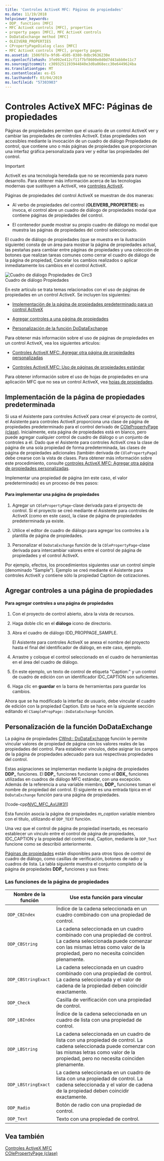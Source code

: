 ```yaml
---
title: 'Controles ActiveX MFC: Páginas de propiedades'
ms.date: 11/19/2018
helpviewer_keywords:
- DDP_ functions [MFC]
- MFC ActiveX controls [MFC], properties
- property pages [MFC], MFC ActiveX controls
- DoDataExchange method [MFC]
- OLEIVERB_PROPERTIES
- CPropertyPageDialog class [MFC]
- MFC ActiveX controls [MFC], property pages
ms.assetid: 1506f87a-9fd6-4505-8380-0dbc9636230e
ms.openlocfilehash: 3fe092e412cf11f7bf8600e8d0d7d43abb0e11c7
ms.sourcegitcommit: c3093251193944840e3d0a068ecc30e6449624ba
ms.translationtype: MT
ms.contentlocale: es-ES
ms.lasthandoff: 03/04/2019
ms.locfileid: "57303903"
---
```

# <a name="mfc-activex-controls-property-pages"></a>Controles ActiveX MFC: Páginas de propiedades

Páginas de propiedades permiten que el usuario de un control ActiveX ver y cambiar las propiedades de controles ActiveX. Estas propiedades son accesibles mediante la invocación de un cuadro de diálogo Propiedades de control, que contiene uno o más páginas de propiedades que proporcionan una interfaz gráfica personalizada para ver y editar las propiedades del control.

>[!IMPORTANT]
> ActiveX es una tecnología heredada que no se recomienda para nuevo desarrollo. Para obtener más información acerca de las tecnologías modernas que sustituyen a ActiveX, vea [controles ActiveX](activex-controls.md).

Páginas de propiedades del control ActiveX se muestran de dos maneras:

- Al verbo de propiedades del control (**OLEIVERB_PROPERTIES**) es invoca, el control abre un cuadro de diálogo de propiedades modal que contiene páginas de propiedades del control.

- El contenedor puede mostrar su propio cuadro de diálogo no modal que muestra las páginas de propiedades del control seleccionado.

El cuadro de diálogo de propiedades (que se muestra en la ilustración siguiente) consta de un área para mostrar la página de propiedades actual, las pestañas para cambiar entre páginas de propiedades y una colección de botones que realizan tareas comunes como cerrar el cuadro de diálogo de la página de propiedad, Cancelar los cambios realizados o aplicar inmediatamente los cambios en el control ActiveX.

![Cuadro de diálogo Propiedades de Circ3](../mfc/media/vc373i1.gif "cuadro de diálogo Propiedades de Circ3") <br/>
Cuadro de diálogo Propiedades

En este artículo se trata temas relacionados con el uso de páginas de propiedades en un control ActiveX. Se incluyen los siguientes:

- [Implementación de la página de propiedades predeterminado para un control ActiveX](#_core_implementing_the_default_property_page)

- [Agregar controles a una página de propiedades](#_core_adding_controls_to_a_property_page)

- [Personalización de la función DoDataExchange](#_core_customizing_the_dodataexchange_function)

Para obtener más información sobre el uso de páginas de propiedades en un control ActiveX, vea los siguientes artículos:

- [Controles ActiveX MFC: Agregar otra página de propiedades personalizadas](../mfc/mfc-activex-controls-adding-another-custom-property-page.md)

- [Controles ActiveX MFC: Uso de páginas de propiedades estándar](../mfc/mfc-activex-controls-using-stock-property-pages.md)

Para obtener información sobre el uso de hojas de propiedades en una aplicación MFC que no sea un control ActiveX, vea [hojas de propiedades](../mfc/property-sheets-mfc.md).

##  <a name="_core_implementing_the_default_property_page"></a> Implementación de la página de propiedades predeterminada

Si usa el Asistente para controles ActiveX para crear el proyecto de control, el Asistente para controles ActiveX proporciona una clase de página de propiedades predeterminado para el control derivado de [COlePropertyPage (clase)](../mfc/reference/colepropertypage-class.md). Inicialmente, esta página de propiedades está en blanco, pero puede agregar cualquier control de cuadro de diálogo o un conjunto de controles a él. Dado que el Asistente para controles ActiveX crea la clase de página de una sola propiedad de forma predeterminada, las clases de página de propiedades adicionales (también derivada de `COlePropertyPage`) debe crearse con la vista de clases. Para obtener más información sobre este procedimiento, consulte [controles ActiveX MFC: Agregar otra página de propiedades personalizadas](../mfc/mfc-activex-controls-adding-another-custom-property-page.md).

Implementar una propiedad de página (en este caso, el valor predeterminado) es un proceso de tres pasos:

#### <a name="to-implement-a-property-page"></a>Para implementar una página de propiedades

1. Agregar un `COlePropertyPage`-clase derivada para el proyecto de control. Si el proyecto se creó mediante el Asistente para controles de ActiveX (como en este caso), la clase de página de propiedades predeterminada ya existe.

1. Utilice el editor de cuadro de diálogo para agregar los controles a la plantilla de página de propiedades.

1. Personalizar el `DoDataExchange` función de la `COlePropertyPage`-clase derivada para intercambiar valores entre el control de página de propiedades y el control ActiveX.

Por ejemplo, efectos, los procedimientos siguientes usar un control simple (denominado "Sample"). Ejemplo se creó mediante el Asistente para controles ActiveX y contiene sólo la propiedad Caption de cotizaciones.

##  <a name="_core_adding_controls_to_a_property_page"></a> Agregar controles a una página de propiedades

#### <a name="to-add-controls-to-a-property-page"></a>Para agregar controles a una página de propiedades

1. Con el proyecto de control abierto, abra la vista de recursos.

1. Haga doble clic en el **diálogo** icono de directorio.

1. Abra el cuadro de diálogo IDD_PROPPAGE_SAMPLE.

   El Asistente para controles ActiveX se anexa el nombre del proyecto hasta el final del identificador de diálogo, en este caso, ejemplo.

1. Arrastre y coloque el control seleccionado en el cuadro de herramientas en el área del cuadro de diálogo.

1. En este ejemplo, un texto de control de etiqueta "Caption:" y un control de cuadro de edición con un identificador IDC_CAPTION son suficientes.

1. Haga clic en **guardar** en la barra de herramientas para guardar los cambios.

Ahora que se ha modificado la interfaz de usuario, debe vincular el cuadro de edición con la propiedad Caption. Esto se hace en la siguiente sección editando el `CSamplePropPage::DoDataExchange` función.

##  <a name="_core_customizing_the_dodataexchange_function"></a> Personalización de la función DoDataExchange

La página de propiedades [CWnd:: DoDataExchange](../mfc/reference/cwnd-class.md#dodataexchange) función le permite vincular valores de propiedad de página con los valores reales de las propiedades del control. Para establecer vínculos, debe asignar los campos de la página de propiedades adecuado para sus respectivas propiedades del control.

Estas asignaciones se implementan mediante la página de propiedades **DDP_** funciones. El **DDP_** funciones funcionan como el **DDX_** funciones utilizadas en cuadros de diálogo MFC estándar, con una excepción. Además de la referencia a una variable miembro, **DDP_** funciones toman el nombre de propiedad del control. El siguiente es una entrada típica en el `DoDataExchange` función para una página de propiedades.

[!code-cpp[NVC_MFC_AxUI#31](../mfc/codesnippet/cpp/mfc-activex-controls-property-pages_1.cpp)]

Esta función asocia la página de propiedades *m_caption* variable miembro con el título, utilizando el `DDP_TEXT` función.

Una vez que el control de página de propiedad insertado, es necesario establecer un vínculo entre el control de página de propiedades, IDC_CAPTION y la propiedad del control real, Caption, mediante la `DDP_Text` funcione como se describió anteriormente.

[Páginas de propiedades](../mfc/reference/property-pages-mfc.md) están disponibles para otros tipos de control de cuadro de diálogo, como casillas de verificación, botones de radio y cuadros de lista. La tabla siguiente muestra el conjunto completo de la página de propiedades **DDP_** funciones y sus fines:

### <a name="property-page-functions"></a>Las funciones de la página de propiedades

|Nombre de la función|Use esta función para vincular|
|-------------------|-------------------------------|
|`DDP_CBIndex`|Índice de la cadena seleccionada en un cuadro combinado con una propiedad de control.|
|`DDP_CBString`|La cadena seleccionada en un cuadro combinado con una propiedad de control. La cadena seleccionada puede comenzar con las mismas letras como valor de la propiedad, pero no necesita coinciden plenamente.|
|`DDP_CBStringExact`|La cadena seleccionada en un cuadro combinado con una propiedad de control. La cadena seleccionada y el valor de cadena de la propiedad deben coincidir exactamente.|
|`DDP_Check`|Casilla de verificación con una propiedad de control.|
|`DDP_LBIndex`|Índice de la cadena seleccionada en un cuadro de lista con una propiedad de control.|
|`DDP_LBString`|La cadena seleccionada en un cuadro de lista con una propiedad de control. La cadena seleccionada puede comenzar con las mismas letras como valor de la propiedad, pero no necesita coinciden plenamente.|
|`DDP_LBStringExact`|La cadena seleccionada en un cuadro de lista con una propiedad de control. La cadena seleccionada y el valor de cadena de la propiedad deben coincidir exactamente.|
|`DDP_Radio`|Botón de radio con una propiedad de control.|
|`DDP_Text`|Texto con una propiedad de control.|

## <a name="see-also"></a>Vea también

[Controles ActiveX MFC](../mfc/mfc-activex-controls.md)<br/>
[COlePropertyPage (clase)](../mfc/reference/colepropertypage-class.md)
